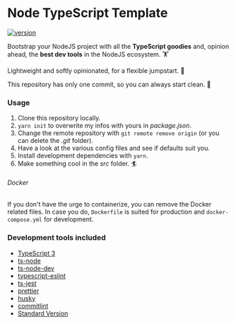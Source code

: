 # Node TypeScript Template

[![version](https://img.shields.io/badge/dynamic/json?url=https://raw.githubusercontent.com/jeremyben/node-typescript-template/master/package.json&label=version&query=version&color=blue)](./package.json)

Bootstrap your NodeJS project with all the **TypeScript goodies** and,
opinion ahead, the **best dev tools** in the NodeJS ecosystem. 🏋️‍

Lightweight and softly opinionated, for a flexible jumpstart. 🤸‍

This repository has only one commit, so you can always start clean. 🛀

### Usage

1. Clone this repository locally.
2. `yarn init` to overwrite my infos with yours in _package.json_.
3. Change the remote repository with `git remote remove origin` (or you can delete the _.git_ folder).
4. Have a look at the various config files and see if defaults suit you.
5. Install development dependencies with `yarn`.
6. Make something cool in the _src_ folder. 🏄‍

###### Docker

If you don't have the urge to containerize, you can remove the Docker related files.
In case you do, `Dockerfile` is suited for production and `docker-compose.yml` for development.

### Development tools included

- [TypeScript 3](https://github.com/Microsoft/TypeScript)
- [ts-node](https://github.com/TypeStrong/ts-node)
- [ts-node-dev](https://github.com/whitecolor/ts-node-dev)
- [typescript-eslint](https://github.com/typescript-eslint/typescript-eslint)
- [ts-jest](https://github.com/kulshekhar/ts-jest)
- [prettier](https://github.com/prettier/prettier)
- [husky](https://github.com/typicode/husky)
- [commitlint](https://github.com/conventional-changelog/commitlint)
- [Standard Version](https://github.com/conventional-changelog/standard-version)
